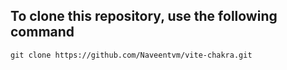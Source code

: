 ## To clone this repository, use the following command

`git clone https://github.com/Naveentvm/vite-chakra.git`
